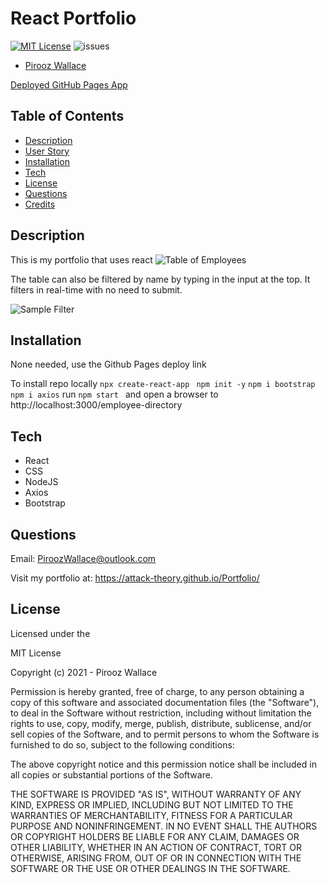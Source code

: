 # React Portfolio

[![MIT License](https://img.shields.io/badge/license-MIT-blue.svg)](#license) 
![issues](https://img.shields.io/github/issues/alexbachicha/WORM)

* [Pirooz Wallace](https://github.com/attack-theoRy)

[Deployed GitHub Pages App](https://attack-theory.github.io/react-portfolio/)




## Table of Contents
* [Description](#description)
* [User Story](#user-story)
* [Installation](#installation)
* [Tech](#tech)
* [License](#license)
* [Questions](#Questions)
* [Credits](#Credits)

## Description

This is my portfolio that uses react 
![Table of Employees](SampleScreen.png)

The table can also be filtered by name by typing in the input at the top. It filters in real-time with no need to submit.


![Sample Filter](SampleScreen2.png)


## Installation

None needed, use the Github Pages deploy link

To install repo locally
` npx create-react-app ` 
` npm init -y`
` npm i bootstrap `
` npm i axios `
run `npm start ` and open a browser to http://localhost:3000/employee-directory


## Tech

* React
* CSS
* NodeJS
* Axios
* Bootstrap

## Questions

Email: PiroozWallace@outlook.com
 
Visit my portfolio at: https://attack-theory.github.io/Portfolio/


## License 

Licensed under the 

MIT License

Copyright (c) 2021 - Pirooz Wallace

Permission is hereby granted, free of charge, to any person obtaining a copy
of this software and associated documentation files (the "Software"), to deal
in the Software without restriction, including without limitation the rights
to use, copy, modify, merge, publish, distribute, sublicense, and/or sell
copies of the Software, and to permit persons to whom the Software is
furnished to do so, subject to the following conditions:

The above copyright notice and this permission notice shall be included in all
copies or substantial portions of the Software.

THE SOFTWARE IS PROVIDED "AS IS", WITHOUT WARRANTY OF ANY KIND, EXPRESS OR
IMPLIED, INCLUDING BUT NOT LIMITED TO THE WARRANTIES OF MERCHANTABILITY,
FITNESS FOR A PARTICULAR PURPOSE AND NONINFRINGEMENT. IN NO EVENT SHALL THE
AUTHORS OR COPYRIGHT HOLDERS BE LIABLE FOR ANY CLAIM, DAMAGES OR OTHER
LIABILITY, WHETHER IN AN ACTION OF CONTRACT, TORT OR OTHERWISE, ARISING FROM,
OUT OF OR IN CONNECTION WITH THE SOFTWARE OR THE USE OR OTHER DEALINGS IN THE
SOFTWARE.
